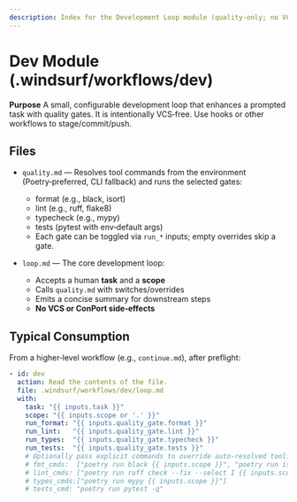```yaml
---
description: Index for the Development Loop module (quality-only; no VCS).
---
```


# Dev Module (.windsurf/workflows/dev)

**Purpose**
A small, configurable development loop that enhances a prompted task with quality gates. It is intentionally VCS‑free. Use hooks or other workflows to stage/commit/push.

## Files

- `quality.md` — Resolves tool commands from the environment (Poetry‑preferred, CLI fallback) and runs the selected gates:
  - format (e.g., black, isort)
  - lint (e.g., ruff, flake8)
  - typecheck (e.g., mypy)
  - tests (pytest with env‑default args)
  - Each gate can be toggled via `run_*` inputs; empty overrides skip a gate.

- `loop.md` — The core development loop:
  - Accepts a human **task** and a **scope**
  - Calls `quality.md` with switches/overrides
  - Emits a concise summary for downstream steps
  - **No VCS or ConPort side‑effects**

## Typical Consumption

From a higher‑level workflow (e.g., `continue.md`), after preflight:

```yaml
- id: dev
  action: Read the contents of the file.
  file: .windsurf/workflows/dev/loop.md
  with:
    task: "{{ inputs.task }}"
    scope: "{{ inputs.scope or '.' }}"
    run_format: "{{ inputs.quality_gate.format }}"
    run_lint:   "{{ inputs.quality_gate.lint }}"
    run_types:  "{{ inputs.quality_gate.typecheck }}"
    run_tests:  "{{ inputs.quality_gate.tests }}"
    # Optionally pass explicit commands to override auto-resolved tooling:
    # fmt_cmds:  ["poetry run black {{ inputs.scope }}", "poetry run isort {{ inputs.scope }}"]
    # lint_cmds: ["poetry run ruff check --fix --select I {{ inputs.scope }}"]
    # types_cmds:["poetry run mypy {{ inputs.scope }}"]
    # tests_cmd: "poetry run pytest -q"
